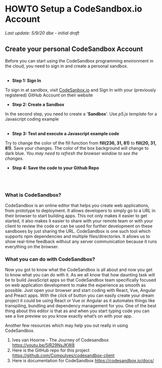 # **HOWTO Setup a CodeSandbox.io Account**
###### Last update: 5/9/20 dbe - initial draft

## Create your personal CodeSandbox Account

Before you can start using the CodeSandbox programming environment in the cloud, you need to sign in and create a personal sandbox.  
</br>
- **Step 1: Sign In**

To sign in at sandbox, visit [CodeSanbox.io](https://codesandbox.io/signin) and Sign In with your (previously registered) GitHub Account on their website
</br>
- **Step 2: Create a Sandbox**

In the second step, you need to create a '**Sandbox**'. Use *p5.js template* for a Javascript coding example  
</br>
- **Step 3: Test and execute a Javascript example code**

Try to change the color of the fill function from **fill(236, 31, 81)** to **fill(20, 31, 81)**. Save your changes. The color of the box background will change to dark blue. *You may need to refresh the browser window to see the changes.*
</br>
- **Step 4: Save the code to your Github Repo**

</br>
</br>
  
### What is CodeSandbox?
CodeSandbox is an online editor that helps you create web applications, from prototype to deployment. It allows developers to simply go to a URL in their browser to start building apps. This not only makes it easier to get started, it also makes it easier to share with your remote team or with your client to review the code or can be used for further development on these sandboxes by just sharing the URL. CodeSandbox is one such tool which supports npm dependencies and multiple files/directories. It allows us to show real-time feedback without any server communication because it runs everything on the browser.
</br>

### What you can do with CodeSandbox?
Now you got to know what the CodeSandbox is all about and now you get to know what you can do with it. As we all know that how daunting task will be to build JavaScript apps so that CodeSandbox team specifically focused on web application development to make the experience as smooth as possible. Just open your browser and start coding with React, Vue, Angular and Preact apps. With the click of button you can easily create your dream project it could be using React or Vue or Angular as it automates things like transpiling, bundling and dependency management for you. One of the best thing about this editor is that as and when you start typing code you can see a live preview so you know exactly what’s on with your app.
</br>

Another few resources which may help you out really in using CodeSandbox.
1. Ives van Hoorne - The Journey of Codesandbox https://youtu.be/5lR29NsJKW8
2. Here is the GitHub repo for this project https://github.com/CompuIves/codesandbox-client
3. Here is documentation for CodeSandbox https://codesandbox.io/docs/

